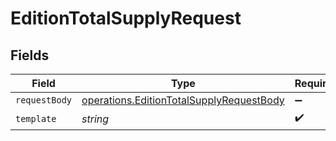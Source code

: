 # EditionTotalSupplyRequest


## Fields

| Field                                                                                                | Type                                                                                                 | Required                                                                                             | Description                                                                                          |
| ---------------------------------------------------------------------------------------------------- | ---------------------------------------------------------------------------------------------------- | ---------------------------------------------------------------------------------------------------- | ---------------------------------------------------------------------------------------------------- |
| `requestBody`                                                                                        | [operations.EditionTotalSupplyRequestBody](../../models/operations/editiontotalsupplyrequestbody.md) | :heavy_minus_sign:                                                                                   | N/A                                                                                                  |
| `template`                                                                                           | *string*                                                                                             | :heavy_check_mark:                                                                                   | Template id                                                                                          |